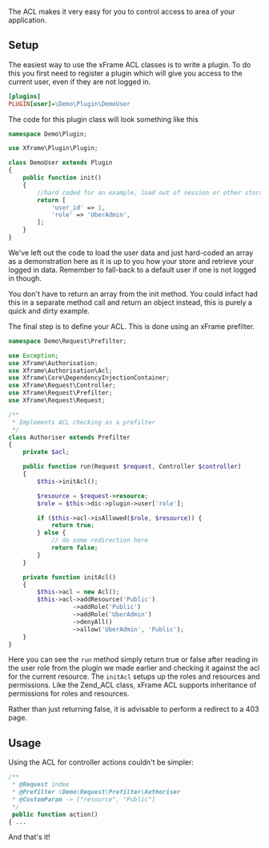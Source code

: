 The ACL makes it very easy for you to control access to area of your application.

## Setup

The easiest way to use the xFrame ACL classes is to write a plugin.
To do this you first need to register a plugin which will give you access to the current user, even if they are not logged in.

```ini
[plugins]
PLUGIN[user]=\Demo\Plugin\DemoUser
```

The code for this plugin class will look something like this

```php
namespace Demo\Plugin;

use Xframe\Plugin\Plugin;

class DemoUser extends Plugin
{
    public function init()
    {
        //hard coded for an example, load out of session or other storage here
        return [
            'user_id' => 1,
            'role' => 'UberAdmin',
        ];
    }
}
```

We've left out the code to load the user data and just hard-coded an array as a demonstration here as it is up to you how your store and retrieve your logged in data.
Remember to fall-back to a default user if one is not logged in though.

You don't have to return an array from the init method.
You could infact had this in a separate method call and return an object instead, this is purely a quick and dirty example.

The final step is to define your ACL.
This is done using an xFrame prefilter.

```php
namespace Demo\Request\Prefilter;

use Exception;
use Xframe\Authorisation;
use Xframe\Authorisation\Acl;
use Xframe\Core\DependencyInjectionContainer;
use Xframe\Request\Controller;
use Xframe\Request\Prefilter;
use Xframe\Request\Request;

/**
 * Implements ACL checking as a prefilter
 */
class Authoriser extends Prefilter
{
    private $acl;

    public function run(Request $request, Controller $controller)
    {
        $this->initAcl();

        $resource = $request->resource;
        $role = $this->dic->plugin->user['role'];

        if ($this->acl->isAllowed($role, $resource)) {
            return true;
        } else {
            // do some redirection here
            return false;
        }
    }

    private function initAcl()
    {
        $this->acl = new Acl();
        $this->acl->addResource('Public')
                  ->addRole('Public')
                  ->addRole('UberAdmin')
                  ->denyAll()
                  ->allow('UberAdmin', 'Public');
    }
}
```

Here you can see the `run` method simply return true or false after reading in the user role from the plugin we made earlier and checking it against the acl for the current resource.
The `initAcl` setups up the roles and resources and permissions.
Like the Zend_ACL class, xFrame ACL supports inheritance of permissions for roles and resources.

Rather than just returning false, it is advisable to perform a redirect to a 403 page.

## Usage

Using the ACL for controller actions couldn't be simpler:

```php
/**
 * @Request index
 * @Prefilter \Demo\Request\Prefilter\Authoriser
 * @CustomParam -> ["resource", "Public"]
 */
 public function action()
{ ...
```

And that's it!
